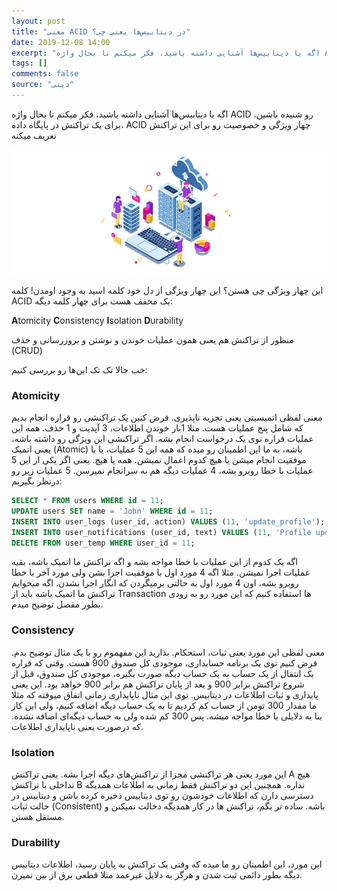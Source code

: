 ```yaml
---
layout: post
title: "معنی ACID در دیتابیس‌ها یعنی چی؟"
date: 2019-12-08 14:00
excerpt: "اگه با دیتابیس‌ها آشنایی داشته باشید، فکر میکنم تا بحال واژه ACID رو شنیده باشین. برای یک تراکنش در پایگاه داده، ACID چهار ویژگی و خصوصیت رو برای این تراکنش تعریف میکنه"
tags: []
comments: false
source: "دیتی"
---
```


اگه با دیتابیس‌ها آشنایی داشته باشید، فکر میکنم تا بحال واژه ACID رو شنیده باشین. برای یک تراکنش در پایگاه داده، ACID چهار ویژگی و خصوصیت رو برای این تراکنش تعریف میکنه

![tooltip](/assets/img/posts/53.webp)

این چهار ویژگی چی هستن؟ این چهار ویژگی از دل خود کلمه اسید به وجود اومدن! کلمه ACID یک مخفف هست برای چهار کلمه دیگه:

**A**tomicity
**C**onsistency
**I**solation
**D**urability

منظور از تراکنش هم یعنی همون عملیات خوندن و نوشتن و بروزرسانی و حذف (CRUD)

خب حالا تک تک این‌ها رو بررسی کنیم:

### Atomicity

معنی لفظی اتمیسیتی یعنی تجزیه ناپذیری. فرض کنین یک تراکنشی رو قراره انجام بدیم که شامل پنج عملیات هست. مثلا 1بار خوندن اطلاعات، 3 آپدیت و 1 حذف. همه این عملیات قراره توی یک درخواست انجام بشه. اگر تراکنشی این ویژگی رو داشته باشه، یعنی اتمیک (Atomic) باشه، به ما این اطمینان رو میده که همه این 5 عملیات، یا با موفقیت انجام میشن یا هیچ کدوم اعمال نمیشن. همه یا هیچ. یعنی اگر یکی از این 5 عملیات با خطا روبرو بشه، 4 عملیات دیگه هم به سرانجام نمیرسن. 5 عملیات زیر رو درنظر بگیریم:

```sql
SELECT * FROM users WHERE id = 11;
UPDATE users SET name = 'John' WHERE id = 11;
INSERT INTO user_logs (user_id, action) VALUES (11, 'update_profile');
INSERT INTO user_notifications (user_id, text) VALUES (11, 'Profile updated');
DELETE FROM user_temp WHERE user_id = 11;
```

اگه یک کدوم از این عملیات با خطا مواجه بشه و اگه تراکنش ما اتمیک باشه، بقیه عملیات اجرا نمیشن. مثلا اگه 4 مورد اول با موفقیت اجرا بشن ولی مورد آخر با خطا روبرو بشه، اون 4 مورد اول به حالتی برمیگردن که انگار اجرا نشدن. اگه میخوایم تراکنش ما اتمیک باشه باید از Transaction ها استفاده کنیم که این مورد رو به زودی بطور مفصل توضیح میدم.

### Consistency

معنی لفظی این مورد یعنی ثبات، استحکام. بذارید این مفهموم رو با یک مثال توضیح بدم. فرض کنیم توی یک برنامه حسابداری، موجودی کل صندوق 900 هست. وقتی که قراره یک انتقال از یک حساب به یک حساب دیگه صورت بگیره، موجودی کل صندوق، قبل از شروع تراکنش برابر 900 و بعد از پایان تراکنش هم برابر 900 خواهد بود. این یعنی پایداری و ثبات اطلاعات در دیتابیس. توی این مثال ناپایداری زمانی اتفاق میوفته که مثلا ما مقدار 300 تومن از حساب کم کردیم تا به یک حساب دیگه اضافه کنیم، ولی این کار بنا به دلایلی با خطا مواجه میشه. پس 300 کم شده ولی به حساب دیگه‌ای اضافه نشده. که درصورت یعنی ناپایداری اطلاعات.

### Isolation

این مورد یعنی هر تراکنشی مجزا از تراکنش‌های دیگه اجرا بشه. یعنی تراکنش A هیچ تداخلی با تراکنش B نداره. همچنین این دو تراکنش فقط زمانی به اطلاعات همدیگه دسترسی دارن که اطلاعات خودشون رو توی دیتابیس ذخیره کرده باشن و دیتابیس در حالت ثبات (Consistent) باشه. ساده تر بگم، تراکنش ها در کار همدیگه دخالت نمیکنن و مستقل هستن.

### Durability

این مورد، این اطمینان رو ما میده که وقتی یک تراکنش به پایان رسید، اطلاعات دیتابیس دیگه بطور دائمی ثبت شدن و هرگز به دلایل غیرعمد مثلا قطعی برق از بین نمیرن.
